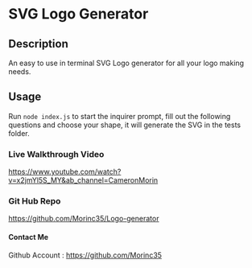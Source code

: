 # SVG Logo Generator

## Description
An easy to use in terminal SVG Logo generator for all your logo making needs.

## Usage
Run `node index.js` to start the inquirer prompt, fill out the following questions and choose your shape, it will generate the SVG in the tests folder.

### Live Walkthrough Video
https://www.youtube.com/watch?v=x2jmYl5S_MY&ab_channel=CameronMorin
### Git Hub Repo
https://github.com/Morinc35/Logo-generator 
#### Contact Me
Github Account : https://github.com/Morinc35 